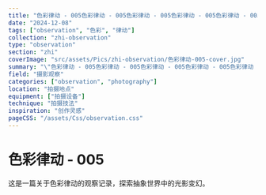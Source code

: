 ```yaml
---
title: "色彩律动 - 005色彩律动 - 005色彩律动 - 005色彩律动 - 005色彩律动 - 005"
date: "2024-12-08"
tags: ["observation", "色彩", "律动"]
collection: "zhi-observation"
type: "observation"
section: "zhi"
coverImage: "src/assets/Pics/zhi-observation/色彩律动-005-cover.jpg"
summary: "\"色彩律动 - 005色彩律动 - 005色彩律动 - 005色彩律动 - 005色彩律动 - 005\"的详细观察记录。"
field: "摄影观察"
categories: ["observation", "photography"]
location: "拍摄地点"
equipment: ["拍摄设备"]
technique: "拍摄技法"
inspiration: "创作灵感"
pageCSS: "/assets/Css/observation.css"
---
```


# 色彩律动 - 005

这是一篇关于色彩律动的观察记录，探索抽象世界中的光影变幻。
